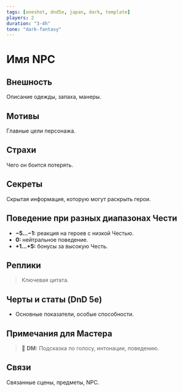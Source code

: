 ```yaml
---
tags: [oneshot, dnd5e, japan, dark, template]
players: 2
duration: "3-4h"
tone: "dark-fantasy"
---
```


# Имя NPC

## Внешность
Описание одежды, запаха, манеры.

## Мотивы
Главные цели персонажа.

## Страхи
Чего он боится потерять.

## Секреты
Скрытая информация, которую могут раскрыть герои.

## Поведение при разных диапазонах Чести
- **−5…−1:** реакция на героев с низкой Честью.
- **0:** нейтральное поведение.
- **+1…+5:** бонусы за высокую Честь.

## Реплики
> Ключевая цитата.

## Черты и статы (DnD 5e)
- Основные показатели, особые способности.

## Примечания для Мастера
> 💬 **DM:** Подсказка по голосу, интонации, поведению.

## Связи
Связанные сцены, предметы, NPC.
